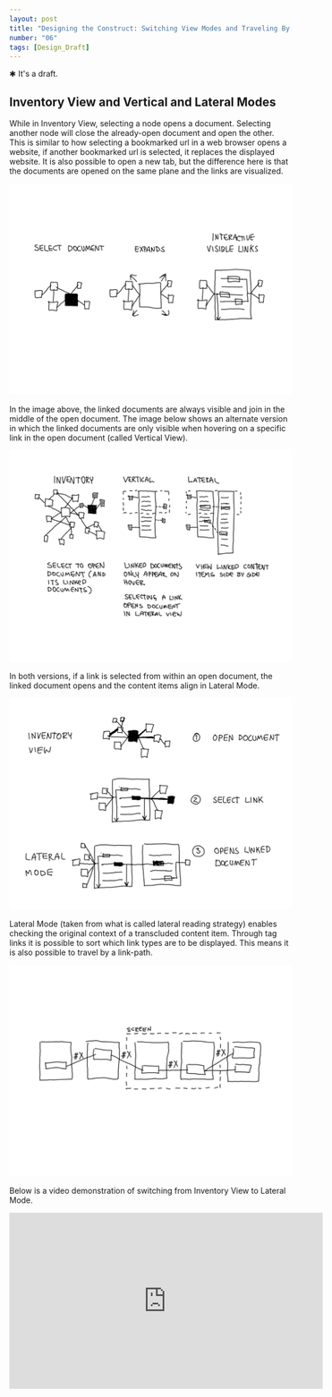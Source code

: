 ```yaml
---
layout: post
title: "Designing the Construct: Switching View Modes and Traveling By Links"
number: "06"
tags: [Design_Draft]
---
```


&#10033; It's a draft.

## Inventory View and Vertical and Lateral Modes

While in Inventory View, selecting a node opens a document. Selecting another node will close the already-open document and open the other. This is similar to how selecting a bookmarked url in a web browser opens a website, if another bookmarked url is selected, it replaces the displayed website. It is also possible to open a new tab, but the difference here is that the documents are opened on the same plane and the links are visualized.

![](assets/bp_select_expand.png)

In the image above, the linked documents are always visible and join in the middle of the open document. The image below shows an alternate version in which the linked documents are only visible when hovering on a specific link in the open document (called Vertical View).

![](assets/bp_inventory_vertical_lateral.png)

In both versions, if a link is selected from within an open document, the linked document opens and the content items align in Lateral Mode.

![](assets/bp_inventory_to_lateral.png)

Lateral Mode (taken from what is called lateral reading strategy) enables checking the original context of a transcluded content item. Through tag links it is possible to sort which link types are to be displayed. This means it is also possible to travel by a link-path.

![](assets/bp_travel_by_links.png)

Below is a video demonstration of switching from Inventory View to Lateral Mode.

<iframe width="560" height="315" src="https://www.youtube.com/embed/GLRhaRRR_cM" frameborder="0" allow="accelerometer; autoplay; clipboard-write; encrypted-media; gyroscope; picture-in-picture" allowfullscreen></iframe>

<!-- The visual appearance will only be the default. In other words, it should be modifiable. Similar to other text editors that allow people to change or make their own theme by editing the css, that should also be possible here. -->
